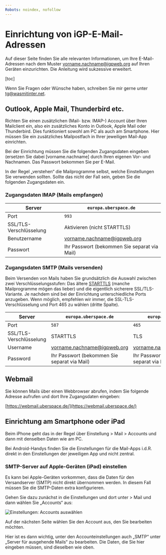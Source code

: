 ```yaml
---
Robots: noindex, nofollow
---
```


# Einrichtung von iGP-E-Mail-Adressen

Auf dieser Seite finden Sie alle relevanten Informationen, um Ihre E-Mail-Adressen nach dem Muster vorname.nachname@igpweb.org auf Ihren Geräten einzurichten. Die Anleitung wird sukzessive erweitert. 



[toc]



Wenn Sie Fragen oder Wünsche haben, schreiben Sie mir gerne unter [tg@wasmitinter.net](mailto:tg@wasmitinter.net). 


## Outlook, Apple Mail, Thunderbird etc.

Richten Sie einen zusätzlichen (Mail- bzw. IMAP-) Account über Ihren Mailclient ein, also ein zusätzliches Konto in Outlook, Apple Mail oder Thunderbird. Dies funktioniert sowohl am PC als auch am Smartphone. Hier müssen Sie ein zusätzliches Mailpostfach in Ihrer jeweiligen Mail-App einrichten. 

Bei der Einrichtung müssen Sie die folgenden Zugangsdaten eingeben (ersetzen Sie dabei [vorname.nachname] durch Ihren eigenen Vor- und Nachnamen. Das Passwort bekommen Sie per E-Mail.

In der Regel „verstehen“ die Mailprogramme selbst, welche Einstellungen Sie verwenden sollten. Sollte das nicht der Fall sein, geben Sie die folgenden Zugangsdaten ein.


### Zugangsdaten IMAP (Mails empfangen)

| Server                  | `europa.uberspace.de`                        |
| ----------------------- | -------------------------------------------- |
| Port                    | `993`                                        |
| SSL/TLS-Verschlüsselung | Aktivieren (nicht STARTTLS)                  |
| Benutzername            | vorname.nachname@igpweb.org                  |
| Passwort                | Ihr Passwort (bekommen Sie separat via Mail) |

### Zugangsdaten SMTP (Mails versenden)

Beim Versenden von Mails haben Sie grundsätzlich die Auswahl zwischen zwei Verschlüsselungsstufen: Das ältere [STARTTLS](https://de.wikipedia.org/wiki/STARTTLS) (manche Mailprogramme mögen das lieber) und die eigentlich sicherere SSL/TLS-Variante. Je nachdem sind bei der Einrichtung unterschiedliche Ports anzugeben. Wenn möglich, empfehlen wir immer, die SSL-TLS-Verschlüsselung und Port 465 zu wählen (dritte Spalte).

| Server                  | `europa.uberspace.de`                        | `europa.uberspace.de`                        |
| ----------------------- | -------------------------------------------- | -------------------------------------------- |
| Port                    | `587`                                        | `465`                                        |
| SSL/TLS-Verschlüsselung | STARTTLS                                     | TLS                                          |
| Username                | vorname.nachname@igpweb.org                  | vorname.nachname@igpweb.org                  |
| Password                | Ihr Passwort (bekommen Sie separat via Mail) | Ihr Passwort (bekommen Sie separat via Mail) |

## Webmail

Sie können Mails über einen Webbrowser abrufen, indem Sie folgende Adresse aufrufen und dort Ihre Zugangsdaten eingeben:

[https://webmail.uberspace.de/](https://webmail.uberspace.de/)

## Einrichtung am Smartphone oder iPad

Beim iPhone geht das in der Regel über Einstellung > Mail > Accounts und dann mit denselben Daten wie am PC. 

Bei Android-Handys finden Sie die Einstellungen für die Mail-Apps i.d.R. direkt in den Einstellungen der jeweiligen App und nicht zentral.

### SMTP-Server auf Apple-Geräten (iPad) einstellen

Es kann bei Apple-Geräten vorkommen, dass die Daten für den Versandserver (SMTP) nicht direkt übernommen werden. In diesem Fall müssen Sie die SMTP-Daten extra konfigurieren. 

Gehen Sie dazu zunächst in die Einstellungen und dort unter > Mail und dann wählen Sie „Accounts“ aus: 

![Einstellungen: Accounts auswählen](/assets/ipad-mail_1.png)

Auf der nächsten Seite wählen Sie den Account aus, den Sie bearbeiten möchten. 

Hier ist es dann wichtig, unter den Accounteinstellungen auch „SMTP“ unter „Server für ausgehende Mails“ zu bearbeiten. Die Daten, die Sie hier eingeben müssen, sind dieselben wie oben.
